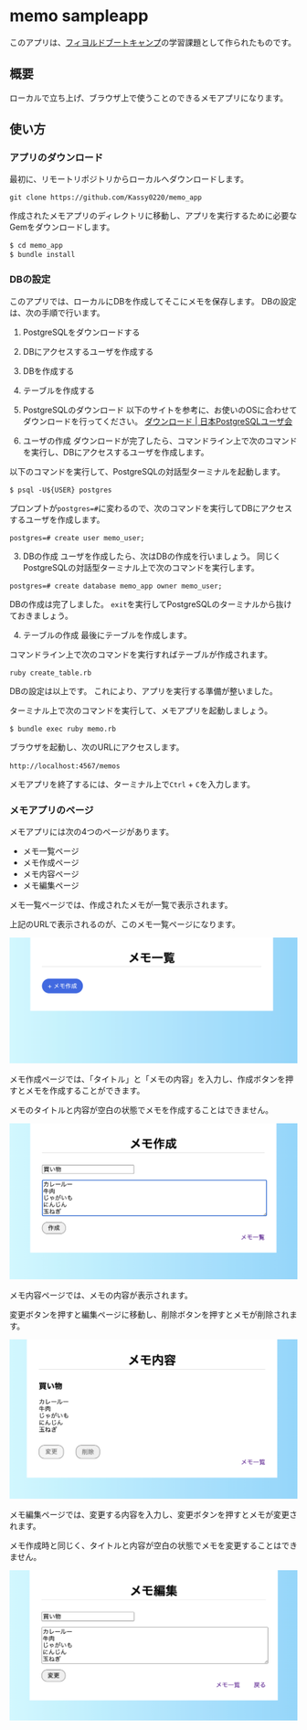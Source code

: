 # memo sampleapp

このアプリは、[フィヨルドブートキャンプ](https://bootcamp.fjord.jp)の学習課題として作られたものです。

## 概要

ローカルで立ち上げ、ブラウザ上で使うことのできるメモアプリになります。

## 使い方

### アプリのダウンロード
最初に、リモートリポジトリからローカルへダウンロードします。

```
git clone https://github.com/Kassy0220/memo_app
```

作成されたメモアプリのディレクトリに移動し、アプリを実行するために必要なGemをダウンロードします。

```
$ cd memo_app
$ bundle install
```

### DBの設定
このアプリでは、ローカルにDBを作成してそこにメモを保存します。
DBの設定は、次の手順で行います。
1. PostgreSQLをダウンロードする
2. DBにアクセスするユーザを作成する
3. DBを作成する
4. テーブルを作成する

1. PostgreSQLのダウンロード
以下のサイトを参考に、お使いのOSに合わせてダウンロードを行ってください。
[ダウンロード \| 日本PostgreSQLユーザ会](https://www.postgresql.jp/download)

2. ユーザの作成
ダウンロードが完了したら、コマンドライン上で次のコマンドを実行し、DBにアクセスするユーザを作成します。

以下のコマンドを実行して、PostgreSQLの対話型ターミナルを起動します。
```
$ psql -U${USER} postgres
```

プロンプトが`postgres=#`に変わるので、次のコマンドを実行してDBにアクセスするユーザを作成します。
```
postgres=# create user memo_user; 
```

3. DBの作成
ユーザを作成したら、次はDBの作成を行いましょう。
同じくPostgreSQLの対話型ターミナル上で次のコマンドを実行します。

```
postgres=# create database memo_app owner memo_user;
```

DBの作成は完了しました。
`exit`を実行してPostgreSQLのターミナルから抜けておきましょう。

4. テーブルの作成
最後にテーブルを作成します。

コマンドライン上で次のコマンドを実行すればテーブルが作成されます。
```
ruby create_table.rb
```

DBの設定は以上です。
これにより、アプリを実行する準備が整いました。

ターミナル上で次のコマンドを実行して、メモアプリを起動しましょう。

```
$ bundle exec ruby memo.rb
```

ブラウザを起動し、次のURLにアクセスします。

`http://localhost:4567/memos`

メモアプリを終了するには、ターミナル上で`Ctrl` + `C`を入力します。

### メモアプリのページ

メモアプリには次の4つのページがあります。
+ メモ一覧ページ
+ メモ作成ページ
+ メモ内容ページ
+ メモ編集ページ

メモ一覧ページでは、作成されたメモが一覧で表示されます。

上記のURLで表示されるのが、このメモ一覧ページになります。

![index image](image/index.png)

メモ作成ページでは、「タイトル」と「メモの内容」を入力し、作成ボタンを押すとメモを作成することができます。

メモのタイトルと内容が空白の状態でメモを作成することはできません。

![new image](image/new.png)

メモ内容ページでは、メモの内容が表示されます。

変更ボタンを押すと編集ページに移動し、削除ボタンを押すとメモが削除されます。

![detail image](image/detail.png)

メモ編集ページでは、変更する内容を入力し、変更ボタンを押すとメモが変更されます。

メモ作成時と同じく、タイトルと内容が空白の状態でメモを変更することはできません。

![edit image](image/edit.png)
